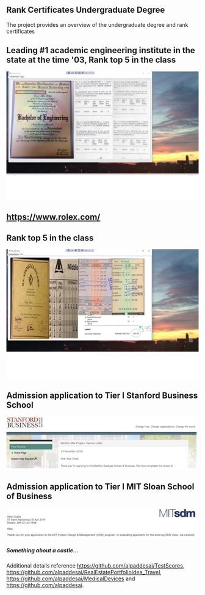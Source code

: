 ## Rank Certificates Undergraduate Degree

The project provides an overview of the undergraduate degree and rank certificates

## Leading #1 academic engineering institute in the state at the time '03, Rank top 5 in the class
![image](BachelorEngineering.jpg)
## https://www.rolex.com/

## Rank top 5 in the class 
![image](GPA.jpg)

## Admission application to Tier I Stanford Business School
![image](MSxProgram.jpg)

## Admission application to Tier I MIT Sloan School of Business
![image](SDM_Application_MIT.jpg)

##### Something about a castle...
Additional details reference https://github.com/alpaddesai/TestScores, https://github.com/alpaddesai/RealEstatePortfolioIdea_Travel,  https://github.com/alpaddesai/MedicalDevices and  https://github.com/alpaddesai. 
